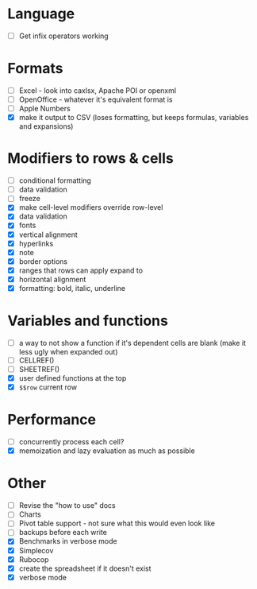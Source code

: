# Language
- [ ] Get infix operators working

# Formats
- [ ] Excel - look into caxlsx, Apache POI or openxml
- [ ] OpenOffice - whatever it's equivalent format is
- [ ] Apple Numbers
- [x] make it output to CSV (loses formatting, but keeps formulas, variables and expansions)

# Modifiers to rows & cells

- [ ] conditional formatting
- [ ] data validation
- [ ] freeze
- [x] make cell-level modifiers override row-level
- [x] data validation
- [x] fonts
- [x] vertical alignment
- [x] hyperlinks
- [x] note
- [x] border options
- [x] ranges that rows can apply expand to
- [x] horizontal alignment
- [x] formatting: bold, italic, underline

# Variables and functions

- [ ] a way to not show a function if it's dependent cells are blank (make it less ugly when expanded out)
- [ ] CELLREF()
- [ ] SHEETREF()
- [x] user defined functions at the top
- [x] `$$row` current row

# Performance

- [ ] concurrently process each cell?
- [x] memoization and lazy evaluation as much as possible

# Other

- [ ] Revise the "how to use" docs
- [ ] Charts
- [ ] Pivot table support - not sure what this would even look like
- [ ] backups before each write
- [x] Benchmarks in verbose mode
- [x] Simplecov
- [X] Rubocop
- [x] create the spreadsheet if it doesn't exist
- [x] verbose mode
